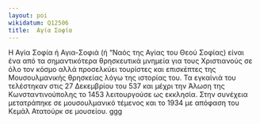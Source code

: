 ```yaml
---
layout: poi
wikidatum: Q12506
title:  Αγία Σοφία
---
```


Η Αγία Σοφία ή Αγια-Σοφιά (ή “Ναός της Αγίας του Θεού Σοφίας) είναι  ένα από τα σημαντικότερα  θρησκευτικά μνημεία για τους Χριστιανούς σε όλο τον κόσμο αλλά προσελκύει τουρίστες και επισκέπτες της Μουσουλμανικής θρησκείας λόγω της ιστορίας του. Τα εγκαίνιά του τελέστηκαν στις 27 Δεκεμβρίου του 537 και μέχρι την Άλωση της Κωνσταντινούπολης το 1453 λειτουργούσε ως εκκλησία. Στην συνέχεια μετατράπηκε σε μουσουλμανικό τέμενος και το 1934 με απόφαση του Κεμάλ Ατατούρκ σε μουσείου. ggg
